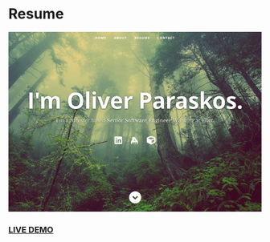 # Resume
![ReactJS Resume Website Template](resume-screenshot.png?raw=true "ReactJS Resume Website Template")
### <a href="https://oliver.paraskos.me.uk/">LIVE DEMO</a> 

